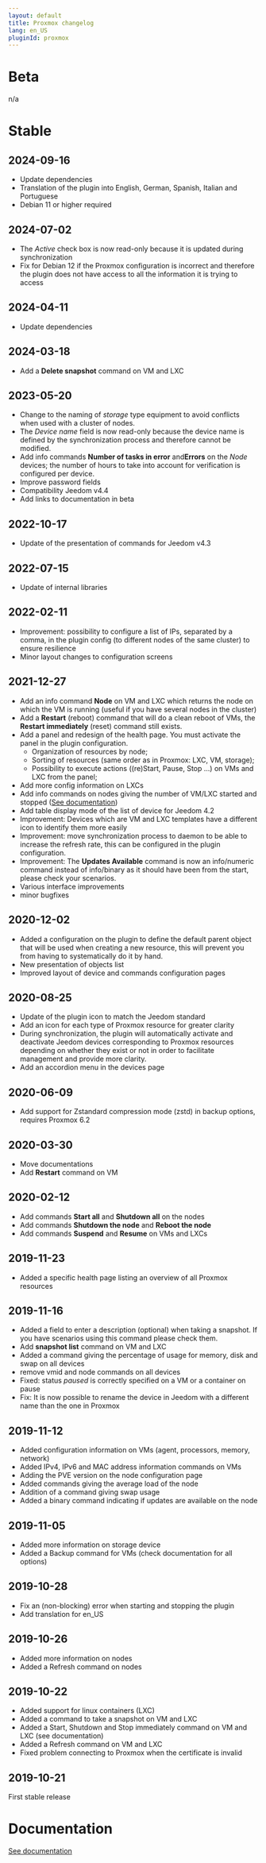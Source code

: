 ```yaml
---
layout: default
title: Proxmox changelog
lang: en_US
pluginId: proxmox
---
```


# Beta

n/a

# Stable

## 2024-09-16

- Update dependencies
- Translation of the plugin into English, German, Spanish, Italian and Portuguese
- Debian 11 or higher required

## 2024-07-02

- The *Active* check box is now read-only because it is updated during synchronization
- Fix for Debian 12 if the Proxmox configuration is incorrect and therefore the plugin does not have access to all the information it is trying to access

## 2024-04-11

- Update dependencies

## 2024-03-18

- Add a **Delete snapshot** command on VM and LXC

## 2023-05-20

- Change to the naming of *storage* type equipment to avoid conflicts when used with a cluster of nodes.
- The *Device name* field is now read-only because the device name is defined by the synchronization process and therefore cannot be modified.
- Add info commands **Number of tasks in error** and**Errors** on the *Node* devices; the number of hours to take into account for verification is configured per device.
- Improve password fields
- Compatibility Jeedom v4.4
- Add links to documentation in beta

## 2022-10-17

- Update of the presentation of commands for Jeedom v4.3

## 2022-07-15

- Update of internal libraries

## 2022-02-11

- Improvement: possibility to configure a list of IPs, separated by a comma, in the plugin config (to different nodes of the same cluster) to ensure resilience
- Minor layout changes to configuration screens

## 2021-12-27

- Add an info command **Node** on VM and LXC which returns the node on which the VM is running (useful if you have several nodes in the cluster)
- Add a **Restart** (reboot) command that will do a clean reboot of VMs, the **Restart immediately** (reset) command still exists.
- Add a panel and redesign of the health page. You must activate the panel in the plugin configuration.
  - Organization of resources by node;
  - Sorting of resources (same order as in Proxmox: LXC, VM, storage);
  - Possibility to execute actions ((re)Start, Pause, Stop ...) on VMs and LXC from the panel;
- Add more config information on LXCs
- Add info commands on nodes giving the number of VM/LXC started and stopped ([See documentation]({{site.baseurl}}/{{page.pluginId}}/{{page.lang}}))
- Add table display mode of the list of device for Jeedom 4.2
- Improvement: Devices which are VM and LXC templates have a different icon to identify them more easily
- Improvement: move synchronization process to daemon to be able to increase the refresh rate, this can be configured in the plugin configuration.
- Improvement: The **Updates Available** command is now an info/numeric command instead of info/binary as it should have been from the start, please check your scenarios.
- Various interface improvements
- minor bugfixes

## 2020-12-02

- Added a configuration on the plugin to define the default parent object that will be used when creating a new resource, this will prevent you from having to systematically do it by hand.
- New presentation of objects list
- Improved layout of device and commands configuration pages

## 2020-08-25

- Update of the plugin icon to match the Jeedom standard
- Add an icon for each type of Proxmox resource for greater clarity
- During synchronization, the plugin will automatically activate and deactivate Jeedom devices corresponding to Proxmox resources depending on whether they exist or not in order to facilitate management and provide more clarity.
- Add an accordion menu in the devices page

## 2020-06-09

- Add support for Zstandard compression mode (zstd) in backup options, requires Proxmox 6.2

## 2020-03-30

- Move documentations
- Add **Restart** command on VM

## 2020-02-12

- Add commands **Start all** and **Shutdown all** on the nodes
- Add commands **Shutdown the node** and **Reboot the node**
- Add commands **Suspend** and **Resume** on VMs and LXCs

## 2019-11-23

- Added a specific health page listing an overview of all Proxmox resources

## 2019-11-16

- Added a field to enter a description (optional) when taking a snapshot. If you have scenarios using this command please check them.
- Add **snapshot list** command on VM and LXC
- Added a command giving the percentage of usage for memory, disk and swap on all devices
- remove vmid and node commands on all devices
- Fixed: status *paused* is correctly specified on a VM or a container on pause
- Fix: It is now possible to rename the device in Jeedom with a different name than the one in Proxmox

## 2019-11-12

- Added configuration information on VMs (agent, processors, memory, network)
- Added IPv4, IPv6 and MAC address information commands on VMs
- Adding the PVE version on the node configuration page
- Added commands giving the average load of the node
- Addition of a command giving swap usage
- Added a binary command indicating if updates are available on the node

## 2019-11-05

- Added more information on storage device
- Added a Backup command for VMs (check documentation for all options)

## 2019-10-28

- Fix an (non-blocking) error when starting and stopping the plugin
- Add translation for en_US

## 2019-10-26

- Added more information on nodes
- Added a Refresh command on nodes

## 2019-10-22

- Added support for linux containers (LXC)
- Added a command to take a snapshot on VM and LXC
- Added a Start, Shutdown and Stop immediately command on VM and LXC (see documentation)
- Added a Refresh command on VM and LXC
- Fixed problem connecting to Proxmox when the certificate is invalid

## 2019-10-21

First stable release

# Documentation

[See documentation]({{site.baseurl}}/{{page.pluginId}}/{{page.lang}})
